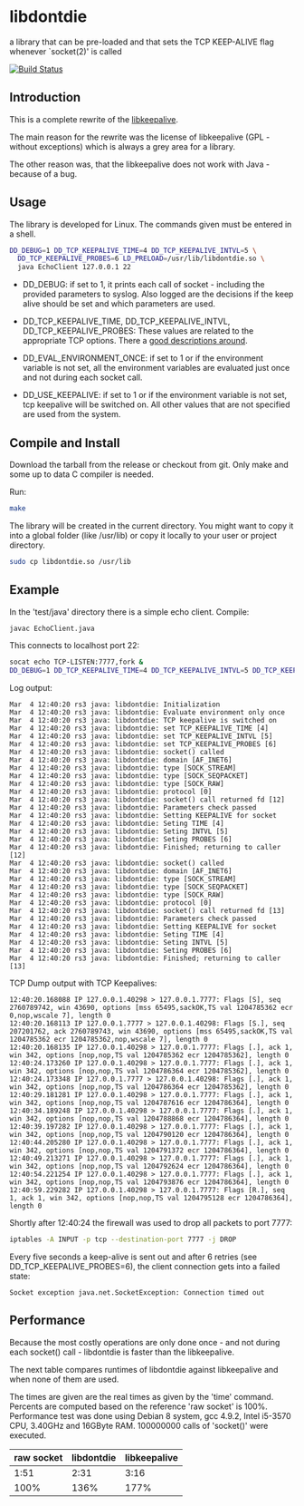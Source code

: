 # libdontdie
a library that can be pre-loaded and that sets the TCP KEEP-ALIVE flag
whenever `socket(2)' is called

[![Build
Status](https://secure.travis-ci.org/flonatel/libdontdie.png)](http://travis-ci.org/flonatel/pipexec)

## Introduction
This is a complete rewrite of the <a
href="http://libkeepalive.sourceforge.net">libkeepalive</a>.

The main reason for the rewrite was the license of libkeepalive (GPL -
without exceptions) which is always a grey area for a library.

The other reason was, that the libkeepalive does not work with Java -
because of a bug.

## Usage
The library is developed for Linux.  The commands given must be
entered in a shell.

```bash
DD_DEBUG=1 DD_TCP_KEEPALIVE_TIME=4 DD_TCP_KEEPALIVE_INTVL=5 \
  DD_TCP_KEEPALIVE_PROBES=6 LD_PRELOAD=/usr/lib/libdontdie.so \
  java EchoClient 127.0.0.1 22
```

* DD_DEBUG: if set to 1, it prints each call of socket - including the
  provided parameters to syslog.  Also logged are the decisions if the
  keep alive should be set and which parameters are used.

* DD_TCP_KEEPALIVE_TIME, DD_TCP_KEEPALIVE_INTVL,
  DD_TCP_KEEPALIVE_PROBES:
  These values are related to the appropriate TCP options.  There a
  <a
  href="http://tldp.org/HOWTO/TCP-Keepalive-HOWTO/usingkeepalive.html">good
  descriptions around</a>.

* DD_EVAL_ENVIRONMENT_ONCE: if set to 1 or if the environment variable
  is not set, all the environment variables are evaluated just once
  and not during each socket call.

* DD_USE_KEEPALIVE: if set to 1 or if the environment variable
  is not set, tcp keepalive will be switched on.  All other values
  that are not specified are used from the system.

## Compile and Install
Download the tarball from the release or checkout from git.
Only make and some up to data C compiler is needed.

Run:
```bash
make
```

The library will be created in the current directory.  You might want
to copy it into a global folder (like /usr/lib) or copy it locally
to your user or project directory.

```bash
sudo cp libdontdie.so /usr/lib
```

## Example
In the 'test/java' directory there is a simple echo client.  Compile:

```bash
javac EchoClient.java
```

This connects to localhost port 22:

```bash
socat echo TCP-LISTEN:7777,fork &
DD_DEBUG=1 DD_TCP_KEEPALIVE_TIME=4 DD_TCP_KEEPALIVE_INTVL=5 DD_TCP_KEEPALIVE_PROBES=6 LD_PRELOAD=/usr/lib/libdontdie.so java EchoClient 127.0.0.1 7777
```

Log output:
```
Mar  4 12:40:20 rs3 java: libdontdie: Initialization
Mar  4 12:40:20 rs3 java: libdontdie: Evaluate environment only once
Mar  4 12:40:20 rs3 java: libdontdie: TCP keepalive is switched on
Mar  4 12:40:20 rs3 java: libdontdie: set TCP_KEEPALIVE_TIME [4]
Mar  4 12:40:20 rs3 java: libdontdie: set TCP_KEEPALIVE_INTVL [5]
Mar  4 12:40:20 rs3 java: libdontdie: set TCP_KEEPALIVE_PROBES [6]
Mar  4 12:40:20 rs3 java: libdontdie: socket() called
Mar  4 12:40:20 rs3 java: libdontdie: domain [AF_INET6]
Mar  4 12:40:20 rs3 java: libdontdie: type [SOCK_STREAM]
Mar  4 12:40:20 rs3 java: libdontdie: type [SOCK_SEQPACKET]
Mar  4 12:40:20 rs3 java: libdontdie: type [SOCK_RAW]
Mar  4 12:40:20 rs3 java: libdontdie: protocol [0]
Mar  4 12:40:20 rs3 java: libdontdie: socket() call returned fd [12]
Mar  4 12:40:20 rs3 java: libdontdie: Parameters check passed
Mar  4 12:40:20 rs3 java: libdontdie: Setting KEEPALIVE for socket
Mar  4 12:40:20 rs3 java: libdontdie: Seting TIME [4]
Mar  4 12:40:20 rs3 java: libdontdie: Seting INTVL [5]
Mar  4 12:40:20 rs3 java: libdontdie: Seting PROBES [6]
Mar  4 12:40:20 rs3 java: libdontdie: Finished; returning to caller [12]
Mar  4 12:40:20 rs3 java: libdontdie: socket() called
Mar  4 12:40:20 rs3 java: libdontdie: domain [AF_INET6]
Mar  4 12:40:20 rs3 java: libdontdie: type [SOCK_STREAM]
Mar  4 12:40:20 rs3 java: libdontdie: type [SOCK_SEQPACKET]
Mar  4 12:40:20 rs3 java: libdontdie: type [SOCK_RAW]
Mar  4 12:40:20 rs3 java: libdontdie: protocol [0]
Mar  4 12:40:20 rs3 java: libdontdie: socket() call returned fd [13]
Mar  4 12:40:20 rs3 java: libdontdie: Parameters check passed
Mar  4 12:40:20 rs3 java: libdontdie: Setting KEEPALIVE for socket
Mar  4 12:40:20 rs3 java: libdontdie: Seting TIME [4]
Mar  4 12:40:20 rs3 java: libdontdie: Seting INTVL [5]
Mar  4 12:40:20 rs3 java: libdontdie: Seting PROBES [6]
Mar  4 12:40:20 rs3 java: libdontdie: Finished; returning to caller [13]
```

TCP Dump output with TCP Keepalives:

```
12:40:20.168088 IP 127.0.0.1.40298 > 127.0.0.1.7777: Flags [S], seq 2760789742, win 43690, options [mss 65495,sackOK,TS val 1204785362 ecr 0,nop,wscale 7], length 0
12:40:20.168113 IP 127.0.0.1.7777 > 127.0.0.1.40298: Flags [S.], seq 207201762, ack 2760789743, win 43690, options [mss 65495,sackOK,TS val 1204785362 ecr 1204785362,nop,wscale 7], length 0
12:40:20.168135 IP 127.0.0.1.40298 > 127.0.0.1.7777: Flags [.], ack 1, win 342, options [nop,nop,TS val 1204785362 ecr 1204785362], length 0
12:40:24.173260 IP 127.0.0.1.40298 > 127.0.0.1.7777: Flags [.], ack 1, win 342, options [nop,nop,TS val 1204786364 ecr 1204785362], length 0
12:40:24.173348 IP 127.0.0.1.7777 > 127.0.0.1.40298: Flags [.], ack 1, win 342, options [nop,nop,TS val 1204786364 ecr 1204785362], length 0
12:40:29.181281 IP 127.0.0.1.40298 > 127.0.0.1.7777: Flags [.], ack 1, win 342, options [nop,nop,TS val 1204787616 ecr 1204786364], length 0
12:40:34.189248 IP 127.0.0.1.40298 > 127.0.0.1.7777: Flags [.], ack 1, win 342, options [nop,nop,TS val 1204788868 ecr 1204786364], length 0
12:40:39.197282 IP 127.0.0.1.40298 > 127.0.0.1.7777: Flags [.], ack 1, win 342, options [nop,nop,TS val 1204790120 ecr 1204786364], length 0
12:40:44.205280 IP 127.0.0.1.40298 > 127.0.0.1.7777: Flags [.], ack 1, win 342, options [nop,nop,TS val 1204791372 ecr 1204786364], length 0
12:40:49.213271 IP 127.0.0.1.40298 > 127.0.0.1.7777: Flags [.], ack 1, win 342, options [nop,nop,TS val 1204792624 ecr 1204786364], length 0
12:40:54.221254 IP 127.0.0.1.40298 > 127.0.0.1.7777: Flags [.], ack 1, win 342, options [nop,nop,TS val 1204793876 ecr 1204786364], length 0
12:40:59.229282 IP 127.0.0.1.40298 > 127.0.0.1.7777: Flags [R.], seq 1, ack 1, win 342, options [nop,nop,TS val 1204795128 ecr 1204786364], length 0
```

Shortly after 12:40:24 the firewall was used to drop all packets to port 7777:

```bash
iptables -A INPUT -p tcp --destination-port 7777 -j DROP
```

Every five seconds a keep-alive is sent out and after 6 retries (see
DD_TCP_KEEPALIVE_PROBES=6), the client connection gets into a failed
state:

```
Socket exception java.net.SocketException: Connection timed out
```

## Performance
Because the most costly operations are only done once - and not during
each socket() call - libdontdie is faster than the libkeepalive.

The next table compares runtimes of libdontdie against libkeepalive
and when none of them are used.

The times are given are the real times as given by the 'time'
command.  Percents are computed based on the reference 'raw socket' is
100%.  Performance test was done using Debian 8 system, gcc 4.9.2,
Intel i5-3570 CPU, 3.40GHz and 16GByte RAM.  100000000 calls of
'socket()' were executed.

raw socket | libdontdie | libkeepalive
--- | --- | ---
1:51 | 2:31 | 3:16
100% | 136% | 177%

